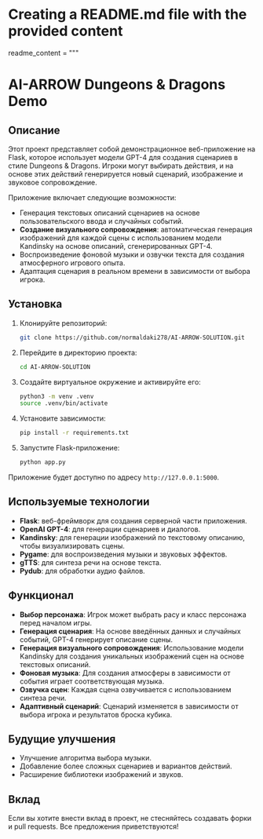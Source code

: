 # Creating a README.md file with the provided content

readme_content = """
# AI-ARROW Dungeons & Dragons Demo

## Описание

Этот проект представляет собой демонстрационное веб-приложение на Flask, которое использует модели GPT-4 для создания сценариев в стиле Dungeons & Dragons. Игроки могут выбирать действия, и на основе этих действий генерируется новый сценарий, изображение и звуковое сопровождение.

Приложение включает следующие возможности:
- Генерация текстовых описаний сценариев на основе пользовательского ввода и случайных событий.
- **Создание визуального сопровождения**: автоматическая генерация изображений для каждой сцены с использованием модели Kandinsky на основе описаний, сгенерированных GPT-4.
- Воспроизведение фоновой музыки и озвучки текста для создания атмосферного игрового опыта.
- Адаптация сценария в реальном времени в зависимости от выбора игрока.

## Установка

1. Клонируйте репозиторий:
    ```bash
    git clone https://github.com/normaldaki278/AI-ARROW-SOLUTION.git
    ```

2. Перейдите в директорию проекта:
    ```bash
    cd AI-ARROW-SOLUTION
    ```

3. Создайте виртуальное окружение и активируйте его:
    ```bash
    python3 -m venv .venv
    source .venv/bin/activate
    ```

4. Установите зависимости:
    ```bash
    pip install -r requirements.txt
    ```

5. Запустите Flask-приложение:
    ```bash
    python app.py
    ```

Приложение будет доступно по адресу `http://127.0.0.1:5000`.

## Используемые технологии

- **Flask**: веб-фреймворк для создания серверной части приложения.
- **OpenAI GPT-4**: для генерации сценариев и диалогов.
- **Kandinsky**: для генерации изображений по текстовому описанию, чтобы визуализировать сцены.
- **Pygame**: для воспроизведения музыки и звуковых эффектов.
- **gTTS**: для синтеза речи на основе текста.
- **Pydub**: для обработки аудио файлов.

## Функционал

- **Выбор персонажа**: Игрок может выбрать расу и класс персонажа перед началом игры.
- **Генерация сценария**: На основе введённых данных и случайных событий, GPT-4 генерирует описание сцены.
- **Генерация визуального сопровождения**: Использование модели Kandinsky для создания уникальных изображений сцен на основе текстовых описаний.
- **Фоновая музыка**: Для создания атмосферы в зависимости от события играет соответствующая музыка.
- **Озвучка сцен**: Каждая сцена озвучивается с использованием синтеза речи.
- **Адаптивный сценарий**: Сценарий изменяется в зависимости от выбора игрока и результатов броска кубика.

## Будущие улучшения

- Улучшение алгоритма выбора музыки.
- Добавление более сложных сценариев и вариантов действий.
- Расширение библиотеки изображений и звуков.

## Вклад

Если вы хотите внести вклад в проект, не стесняйтесь создавать форки и pull requests. Все предложения приветствуются!


